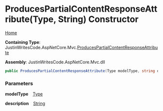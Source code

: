# ProducesPartialContentResponseAttribute\(Type, String\) Constructor

[Home](../../../README.md)

**Containing Type**: JustinWritesCode\.AspNetCore\.Mvc\.[ProducesPartialContentResponseAttribute](../README.md)

**Assembly**: JustinWritesCode\.AspNetCore\.Mvc\.dll

```csharp
public ProducesPartialContentResponseAttribute(Type modelType, string description = "The resource was created successfully.")
```

### Parameters

**modelType** &ensp; [Type](https://docs.microsoft.com/en-us/dotnet/api/system.type)

**description** &ensp; [String](https://docs.microsoft.com/en-us/dotnet/api/system.string)
